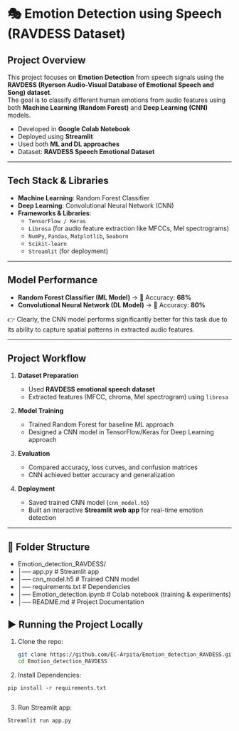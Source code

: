 # 🎭 Emotion Detection using Speech (RAVDESS Dataset)

##  Project Overview
This project focuses on **Emotion Detection** from speech signals using the **RAVDESS (Ryerson Audio-Visual Database of Emotional Speech and Song) dataset**.  
The goal is to classify different human emotions from audio features using both **Machine Learning (Random Forest)** and **Deep Learning (CNN)** models.

-  Developed in **Google Colab Notebook**  
-  Deployed using **Streamlit**  
-  Used both **ML and DL approaches**  
-  Dataset: **RAVDESS Speech Emotional Dataset**  

---

##  Tech Stack & Libraries
- **Machine Learning**: Random Forest Classifier  
- **Deep Learning**: Convolutional Neural Network (CNN)  
- **Frameworks & Libraries**:
  - `TensorFlow / Keras`
  - `Librosa` (for audio feature extraction like MFCCs, Mel spectrograms)
  - `NumPy`, `Pandas`, `Matplotlib`, `Seaborn`
  - `Scikit-learn`
  - `Streamlit` (for deployment)

---

##  Model Performance
- **Random Forest Classifier (ML Model)** → 🎯 Accuracy: **68%**  
- **Convolutional Neural Network (DL Model)** → 🎯 Accuracy: **80%**

👉 Clearly, the CNN model performs significantly better for this task due to its ability to capture spatial patterns in extracted audio features.

---

##  Project Workflow
1. **Dataset Preparation**  
   - Used **RAVDESS emotional speech dataset**  
   - Extracted features (MFCC, chroma, Mel spectrogram) using `librosa`

2. **Model Training**  
   - Trained Random Forest for baseline ML approach  
   - Designed a CNN model in TensorFlow/Keras for Deep Learning approach  

3. **Evaluation**  
   - Compared accuracy, loss curves, and confusion matrices  
   - CNN achieved better accuracy and generalization  

4. **Deployment**  
   - Saved trained CNN model (`cnn_model.h5`)  
   - Built an interactive **Streamlit web app** for real-time emotion detection  

---

## 📂 Folder Structure
- Emotion_detection_RAVDESS/
-  │── app.py # Streamlit app
-  │── cnn_model.h5 # Trained CNN model
-  │── requirements.txt # Dependencies
-  │── Emotion_detection.ipynb # Colab notebook (training & experiments)
-  │── README.md # Project Documentation

## ▶️ Running the Project Locally
1. Clone the repo:
   ```bash
   git clone https://github.com/EC-Arpita/Emotion_detection_RAVDESS.git
   cd Emotion_detection_RAVDESS
2. Install Dependencies:
```
pip install -r requirements.txt
   
```
3. Run Streamlit app:
```
Streamlit run app.py

```